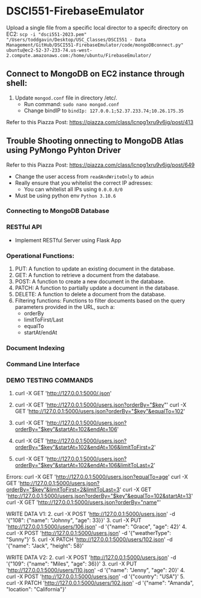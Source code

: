 # DSCI551-FirebaseEmulator

Upload a single file from a specific local director to a specifc directory on EC2:
`scp -i "dsci551-2023.pem" "/Users/toddgavin/Desktop/USC_Classes/DSCI551 - Data Management/GitHub/DSCI551-FirebaseEmulator/code/mongoDBconnect.py" ubuntu@ec2-52-37-233-74.us-west-2.compute.amazonaws.com:/home/ubuntu/FirebaseEmulator/`

## Connect to MongoDB on EC2 instance through shell:
1. Update `mongod.conf` file in directory /etc/. 
    - Run command: `sudo nano mongod.conf`
    - Change bindIP to `bindIp: 127.0.0.1;52.37.233.74;10.26.175.35`

Refer to this Piazza Post: https://piazza.com/class/lcnpg1xru9v6jg/post/413 

## Trouble Shooting onnecting to MongoDB Atlas using PyMongo Pyhton Driver
Refer to this Piazza Post: https://piazza.com/class/lcnpg1xru9v6jg/post/649
- Change the user access from `readAndWriteOnly` to `admin`
- Really ensure that you whitelist the correct IP adresses:
    - You can whitelist all IPs using `0.0.0.0/0`
- Must be using python env `Python 3.10.6`

### Connecting to MongoDB Database

### RESTful API
- Implement RESTful Server using Flask App

### Operational Functions:
1. PUT: A function to update an existing document in the database. 
3. GET: A function to retrieve a document from the database. 
3. POST: A function to create a new document in the database. 
4. PATCH: A function to partially update a document in the database. 
5. DELETE: A function to delete a document from the database. 
6. Filtering functions: Functions to filter documents based on the query parameters provided in the URL, such a:
    - orderBy
    - limitToFirst/Last
    - equalTo
    - startAt/endAt

### Document Indexing


### Command Line Interface

### DEMO TESTING COMMANDS
1. curl -X GET 'http://127.0.0.1:5000/.json'

6. curl -X GET 'http://127.0.0.1:5000/users.json?orderBy="$key"'
   curl -X GET 'http://127.0.0.1:5000/users.json?orderBy="$key"&equalTo=102'
7. curl -X GET 'http://127.0.0.1:5000/users.json?orderBy="$key"&startAt=102&endAt=106'
8. curl -X GET 'http://127.0.0.1:5000/users.json?orderBy="$key"&startAt=102&endAt=106&limitToFirst=2'
9. curl -X GET 'http://127.0.0.1:5000/users.json?orderBy="$key"&startAt=102&endAt=106&limitToLast=2'

Errors:
curl -X GET 'http://127.0.0.1:5000/users.json?equalTo=age'
curl -X GET 'http://127.0.0.1:5000/users.json?orderBy="$key"&limitToFirst=2&limitToLast=3'
curl -X GET 'http://127.0.0.1:5000/users.json?orderBy="$key"&equalTo=102&startAt=13'
curl -X GET 'http://127.0.0.1:5000/users.json?orderBy="name"'

WRITE DATA V1:
2. curl -X POST 'http://127.0.0.1:5000/users.json' -d '{"108": {"name": "Johnny", "age": 33}}'
3. curl -X PUT 'http://127.0.0.1:5000/users/106.json' -d '{"name": "Grace", "age": 42}'
4. curl -X POST 'http://127.0.0.1:5000/users.json' -d '{"weatherType": "Sunny"}'
5. curl -X PATCH 'http://127.0.0.1:5000/users/102.json' -d '{"name": "Jack", "height": 58}'

WRITE DATA V2:
2. curl -X POST 'http://127.0.0.1:5000/users.json' -d '{"109": {"name": "Miles", "age": 36}}'
3. curl -X PUT 'http://127.0.0.1:5000/users/110.json' -d '{"name": "Jenny", "age": 20}'
4. curl -X POST 'http://127.0.0.1:5000/users.json' -d '{"country": "USA"}'
5. curl -X PATCH 'http://127.0.0.1:5000/users/102.json' -d '{"name": "Amanda", "location": "California"}'

